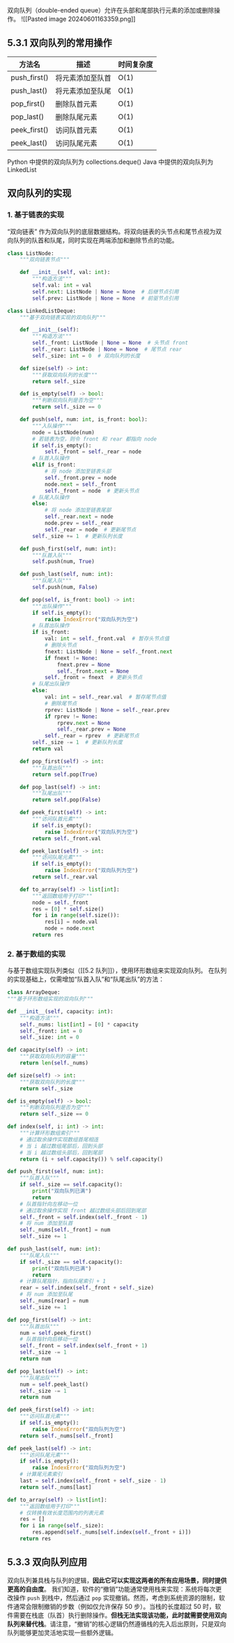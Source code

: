 双向队列（double-ended queue）允许在头部和尾部执行元素的添加或删除操作。
![[Pasted image 20240601163359.png]]
## 5.3.1 双向队列的常用操作
| 方法名       | 描述             | 时间复杂度 |
| ------------ | ---------------- | ---------- |
| push_first() | 将元素添加至队首 | O(1)       |
| push_last()  | 将元素添加至队尾 |  O(1)           |
| pop_first()  | 删除队首元素     |   O(1)          |
| pop_last()   | 删除队尾元素     |   O(1)          |
| peek_first() | 访问队首元素     |    O(1)         |
| peek_last()  | 访问队尾元素     |     O(1)        |
Python 中提供的双向队列为 collections.deque()
Java 中提供的双向队列为 LinkedList
## 双向队列的实现
### 1. 基于链表的实现
“双向链表” 作为双向队列的底层数据结构。将双向链表的头节点和尾节点视为双向队列的队首和队尾，同时实现在两端添加和删除节点的功能。
```python
class ListNode:
    """双向链表节点"""

    def __init__(self, val: int):
        """构造方法"""
        self.val: int = val
        self.next: ListNode | None = None  # 后继节点引用
        self.prev: ListNode | None = None  # 前驱节点引用

class LinkedListDeque:
    """基于双向链表实现的双向队列"""

    def __init__(self):
        """构造方法"""
        self._front: ListNode | None = None  # 头节点 front
        self._rear: ListNode | None = None  # 尾节点 rear
        self._size: int = 0  # 双向队列的长度

    def size(self) -> int:
        """获取双向队列的长度"""
        return self._size

    def is_empty(self) -> bool:
        """判断双向队列是否为空"""
        return self._size == 0

    def push(self, num: int, is_front: bool):
        """入队操作"""
        node = ListNode(num)
        # 若链表为空，则令 front 和 rear 都指向 node
        if self.is_empty():
            self._front = self._rear = node
        # 队首入队操作
        elif is_front:
            # 将 node 添加至链表头部
            self._front.prev = node
            node.next = self._front
            self._front = node  # 更新头节点
        # 队尾入队操作
        else:
            # 将 node 添加至链表尾部
            self._rear.next = node
            node.prev = self._rear
            self._rear = node  # 更新尾节点
        self._size += 1  # 更新队列长度

    def push_first(self, num: int):
        """队首入队"""
        self.push(num, True)

    def push_last(self, num: int):
        """队尾入队"""
        self.push(num, False)

    def pop(self, is_front: bool) -> int:
        """出队操作"""
        if self.is_empty():
            raise IndexError("双向队列为空")
        # 队首出队操作
        if is_front:
            val: int = self._front.val  # 暂存头节点值
            # 删除头节点
            fnext: ListNode | None = self._front.next
            if fnext != None:
                fnext.prev = None
                self._front.next = None
            self._front = fnext  # 更新头节点
        # 队尾出队操作
        else:
            val: int = self._rear.val  # 暂存尾节点值
            # 删除尾节点
            rprev: ListNode | None = self._rear.prev
            if rprev != None:
                rprev.next = None
                self._rear.prev = None
            self._rear = rprev  # 更新尾节点
        self._size -= 1  # 更新队列长度
        return val

    def pop_first(self) -> int:
        """队首出队"""
        return self.pop(True)

    def pop_last(self) -> int:
        """队尾出队"""
        return self.pop(False)

    def peek_first(self) -> int:
        """访问队首元素"""
        if self.is_empty():
            raise IndexError("双向队列为空")
        return self._front.val

    def peek_last(self) -> int:
        """访问队尾元素"""
        if self.is_empty():
            raise IndexError("双向队列为空")
        return self._rear.val

    def to_array(self) -> list[int]:
        """返回数组用于打印"""
        node = self._front
        res = [0] * self.size()
        for i in range(self.size()):
            res[i] = node.val
            node = node.next
        return res
```
### 2. 基于数组的实现
与基于数组实现队列类似（[[5.2 队列]]），使用环形数组来实现双向队列。
在队列的实现基础上，仅需增加“队首入队”和“队尾出队”的方法：
```python
class ArrayDeque:
"""基于环形数组实现的双向队列"""

def __init__(self, capacity: int):
    """构造方法"""
    self._nums: list[int] = [0] * capacity
    self._front: int = 0
    self._size: int = 0

def capacity(self) -> int:
    """获取双向队列的容量"""
    return len(self._nums)

def size(self) -> int:
    """获取双向队列的长度"""
    return self._size

def is_empty(self) -> bool:
    """判断双向队列是否为空"""
    return self._size == 0

def index(self, i: int) -> int:
    """计算环形数组索引"""
    # 通过取余操作实现数组首尾相连
    # 当 i 越过数组尾部后，回到头部
    # 当 i 越过数组头部后，回到尾部
    return (i + self.capacity()) % self.capacity()

def push_first(self, num: int):
    """队首入队"""
    if self._size == self.capacity():
        print("双向队列已满")
        return
    # 队首指针向左移动一位
    # 通过取余操作实现 front 越过数组头部后回到尾部
    self._front = self.index(self._front - 1)
    # 将 num 添加至队首
    self._nums[self._front] = num
    self._size += 1

def push_last(self, num: int):
    """队尾入队"""
    if self._size == self.capacity():
        print("双向队列已满")
        return
    # 计算队尾指针，指向队尾索引 + 1
    rear = self.index(self._front + self._size)
    # 将 num 添加至队尾
    self._nums[rear] = num
    self._size += 1

def pop_first(self) -> int:
    """队首出队"""
    num = self.peek_first()
    # 队首指针向后移动一位
    self._front = self.index(self._front + 1)
    self._size -= 1
    return num

def pop_last(self) -> int:
    """队尾出队"""
    num = self.peek_last()
    self._size -= 1
    return num

def peek_first(self) -> int:
    """访问队首元素"""
    if self.is_empty():
        raise IndexError("双向队列为空")
    return self._nums[self._front]

def peek_last(self) -> int:
    """访问队尾元素"""
    if self.is_empty():
        raise IndexError("双向队列为空")
    # 计算尾元素索引
    last = self.index(self._front + self._size - 1)
    return self._nums[last]

def to_array(self) -> list[int]:
    """返回数组用于打印"""
    # 仅转换有效长度范围内的列表元素
    res = []
    for i in range(self._size):
        res.append(self._nums[self.index(self._front + i)])
    return res
```
## 5.3.3 双向队列应用
双向队列兼具栈与队列的逻辑，**因此它可以实现这两者的所有应用场景，同时提供更高的自由度**。
我们知道，软件的“撤销”功能通常使用栈来实现：系统将每次更改操作 `push` 到栈中，然后通过 `pop` 实现撤销。然而，考虑到系统资源的限制，软件通常会限制撤销的步数（例如仅允许保存 50 步）。当栈的长度超过 50 时，软件需要在栈底（队首）执行删除操作。**但栈无法实现该功能，此时就需要使用双向队列来替代栈**。请注意，“撤销”的核心逻辑仍然遵循栈的先入后出原则，只是双向队列能够更加灵活地实现一些额外逻辑。
